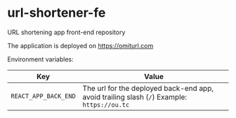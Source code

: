 # url-shortener-fe

URL shortening app front-end repository

The application is deployed on https://omiturl.com

Environment variables:

| Key | Value |
| --- | --- |
| `REACT_APP_BACK_END` | The url for the deployed back-end app, avoid trailing slash (`/`) Example: `https://ou.tc` |
